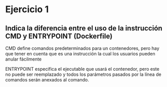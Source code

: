 # Ejercicio 1 
   
 ##  Indica la diferencia entre el uso de la instrucción CMD y ENTRYPOINT (Dockerfile)

CMD  define comandos predeterminados para un contenedores, pero hay que tener en cuenta que es una instrucción la cual los usuarios pueden anular fácilmente

ENTRYPOINT especifica el ejecutable que usará el contenedor, pero este no puede ser reemplazado y todos los parámetros pasados por la línea de comandos serán anexados al comando.

